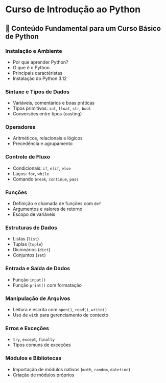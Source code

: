 # Curso de Introdução ao Python

## 📘 Conteúdo Fundamental para um Curso Básico de Python

### **Instalação e Ambiente**

* Por que aprender Python?
* O que é o Python
* Principais caractéristas
* Instalação do Python 3.12

### **Sintaxe e Tipos de Dados**

* Variáveis, comentários e boas práticas
* Tipos primitivos: `int`, `float`, `str`, `bool`
* Conversões entre tipos (casting)

### **Operadores**

* Aritméticos, relacionais e lógicos
* Precedência e agrupamento

### **Controle de Fluxo**

* Condicionais: `if`, `elif`, `else`
* Laços: `for`, `while`
* Comando `break`, `continue`, `pass`

### **Funções**

* Definição e chamada de funções com `def`
* Argumentos e valores de retorno
* Escopo de variáveis

### **Estruturas de Dados**

* Listas (`list`)
* Tuplas (`tuple`)
* Dicionários (`dict`)
* Conjuntos (`set`)

### **Entrada e Saída de Dados**

* Função `input()`
* Função `print()` com formatação

### **Manipulação de Arquivos**

* Leitura e escrita com `open()`, `read()`, `write()`
* Uso de `with` para gerenciamento de contexto

### **Erros e Exceções**

* `try`, `except`, `finally`
* Tipos comuns de exceções

### **Módulos e Bibliotecas**

* Importação de módulos nativos (`math`, `random`, `datetime`)
* Criação de módulos próprios

